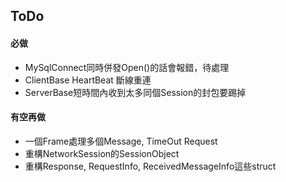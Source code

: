 ﻿## ToDo

#### 必做
- MySqlConnect同時併發Open()的話會報錯，待處理
- ClientBase HeartBeat 斷線重連
- ServerBase短時間內收到太多同個Session的封包要踢掉

#### 有空再做
- 一個Frame處理多個Message, TimeOut Request
- 重構NetworkSession的SessionObject
- 重構Response, RequestInfo, ReceivedMessageInfo這些struct